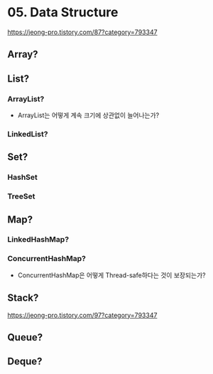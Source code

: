 # 05. Data Structure

https://jeong-pro.tistory.com/87?category=793347

## Array?



## List?

### ArrayList?

* ArrayList는 어떻게 계속 크기에 상관없이 늘어나는가?

### LinkedList?



## Set?

### HashSet

### TreeSet



## Map?

### LinkedHashMap?

### ConcurrentHashMap?

* ConcurrentHashMap은 어떻게 Thread-safe하다는 것이 보장되는가?



## Stack?

https://jeong-pro.tistory.com/97?category=793347



## Queue?



## Deque?